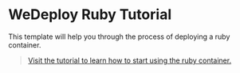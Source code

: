 # WeDeploy Ruby Tutorial

This template will help you through the process of deploying a ruby container.

> [Visit the tutorial to learn how to start using the ruby container.](https://wedeploy.com/tutorials/ruby/)
